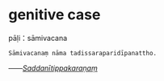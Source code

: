 # genitive case
pāḷi：sāmivacana
```
Sāmivacanaṃ nāma tadissaraparidīpanattho.
```
——<u>*Saddanītippakaraṇaṃ*</u>